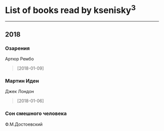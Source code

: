 # List of books read by ksenisky<sup>3</sup>
---

## 2018

### Озарения
Артюр Рембо
> [2018-01-09] 


### Мартин Иден
Джек Лондон
> [2018-01-06] 


### Сон смешного человека
Ф.М.Достоевский



